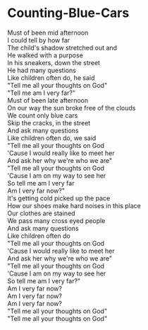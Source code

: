 # Counting-Blue-Cars

Must of been mid afternoon  
I could tell by how far  
The child's shadow stretched out and  
He walked with a purpose  
In his sneakers, down the street  
He had many questions  
Like children often do, he said  
"Tell me all your thoughts on God"  
"Tell me am I very far?"  
Must of been late afternoon  
On our way the sun broke free of the clouds  
We count only blue cars  
Skip the cracks, in the street  
And ask many questions  
Like children often do, we said  
"Tell me all your thoughts on God  
'Cause I would really like to meet her  
And ask her why we're who we are"  
"Tell me all your thoughts on God  
'Cause I am on my way to see her  
So tell me am I very far  
Am I very far now?"  
It's getting cold picked up the pace  
How our shoes make hard noises in this place  
Our clothes are stained  
We pass many cross eyed people  
And ask many questions  
Like children often do  
"Tell me all your thoughts on God  
'Cause I would really like to meet her  
And ask her why we're who we are"  
"Tell me all your thoughts on God  
'Cause I am on my way to see her  
So tell me am I very far?"  
Am I very far now?  
Am I very far now?  
Am I very far now?  
"Tell me all your thoughts on God"  
"Tell me all your thoughts on God"
